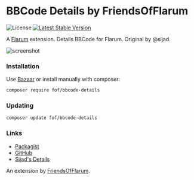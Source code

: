 # BBCode Details by FriendsOfFlarum

![License](https://img.shields.io/badge/license-MIT-blue.svg) [![Latest Stable Version](https://img.shields.io/packagist/v/fof/bbcode-details.svg)](https://packagist.org/packages/fof/bbcode-details)

A [Flarum](http://flarum.org) extension. Details BBCode for Flarum. Original by @sijad.

![screenshot](https://i.imgur.com/mmtCS3M.png)

### Installation

Use [Bazaar](https://discuss.flarum.org/d/5151-flagrow-bazaar-the-extension-marketplace) or install manually with composer:

```sh
composer require fof/bbcode-details
```

### Updating

```sh
composer update fof/bbcode-details
```

### Links

- [Packagist](https://packagist.org/packages/fof/bbcode-details)
- [GitHub](https://github.com/FriendsOfFlarum/bbcode-details)
- [Sijad's Details](https://github.com/sijad/flarum-ext-details)

An extension by [FriendsOfFlarum](https://github.com/FriendsOfFlarum).

